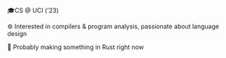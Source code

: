 🎓CS @ UCI ('23)

⚙️ Interested in compilers & program analysis, passionate about language design

🦀 Probably making something in Rust right now
